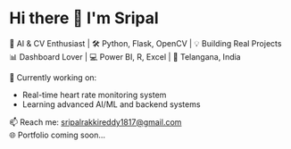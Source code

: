 # Hi there 👋 I'm Sripal

🧠 AI & CV Enthusiast | 🛠️ Python, Flask, OpenCV | 💡 Building Real Projects  
📊 Dashboard Lover | 💻 Power BI, R, Excel | 📍 Telangana, India

🔭 Currently working on:  
- Real-time heart rate monitoring system  
- Learning advanced AI/ML and backend systems

📫 Reach me: sripalrakkireddy1817@gmail.com  
🌐 Portfolio coming soon…
